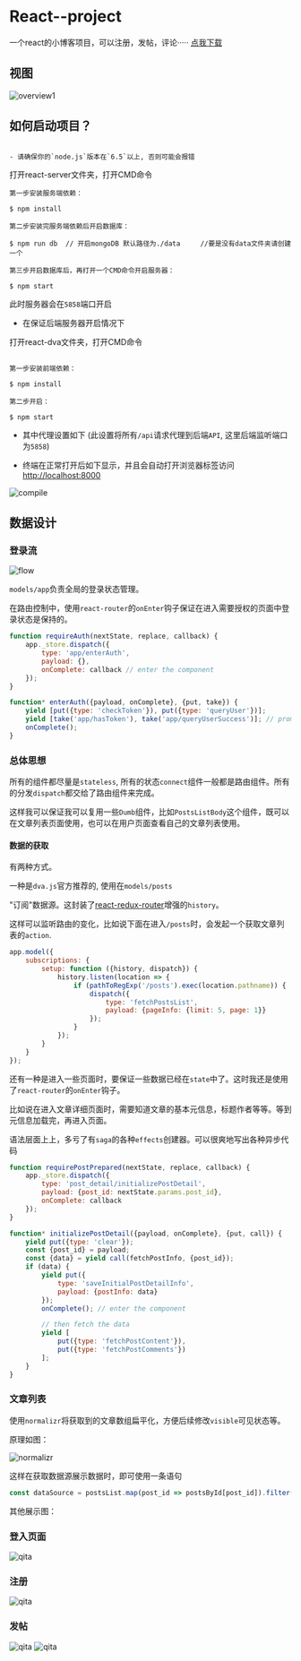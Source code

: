 # React--project
一个react的小博客项目，可以注册，发帖，评论·····
<a href="https://github.com/PengMengShan/React--project">点我下载</a>
## 视图
![overview1](react-dva/images/005.png)

## 如何启动项目？

```

- 请确保你的`node.js`版本在`6.5`以上, 否则可能会报错

```
打开react-server文件夹，打开CMD命令
```
第一步安装服务端依赖：

$ npm install

第二步安装完服务端依赖后开启数据库：

$ npm run db  // 开启mongoDB 默认路径为./data     //要是没有data文件夹请创建一个

第三步开启数据库后，再打开一个CMD命令开启服务器：

$ npm start
```
此时服务器会在`5858`端口开启

- 在保证后端服务器开启情况下

打开react-dva文件夹，打开CMD命令
```

第一步安装前端依赖：

$ npm install

第二步开启：

$ npm start

```
- 其中代理设置如下 (此设置将所有`/api`请求代理到后端`API`, 这里后端监听端口为`5858`)

- 终端在正常打开后如下显示，并且会自动打开浏览器标签访问 [http://localhost:8000](http://localhost:8000)

![compile](react-dva/images/compile.png)

## 数据设计

### 登录流

![flow](react-dva/images/log-flow.png)

`models/app`负责全局的登录状态管理。

在路由控制中，使用`react-router`的`onEnter`钩子保证在进入需要授权的页面中登录状态是保持的。
```javascript
function requireAuth(nextState, replace, callback) {
    app._store.dispatch({
        type: 'app/enterAuth',
        payload: {},
        onComplete: callback // enter the component
    });
}

function* enterAuth({payload, onComplete}, {put, take}) {
    yield [put({type: 'checkToken'}), put({type: 'queryUser'})];
    yield [take('app/hasToken'), take('app/queryUserSuccess')]; // promise the logged state
    onComplete();
}
```

### 总体思想

所有的组件都尽量是`stateless`, 所有的状态`connect`组件一般都是路由组件。所有的分发`dispatch`都交给了路由组件来完成。

这样我可以保证我可以复用一些`Dumb`组件，比如`PostsListBody`这个组件，既可以在文章列表页面使用，也可以在用户页面查看自己的文章列表使用。

#### 数据的获取

有两种方式。

一种是`dva.js`官方推荐的, 使用在`models/posts`

"订阅"数据源。这封装了[react-redux-router](https://github.com/reactjs/react-router-redux)增强的`history`。

这样可以监听路由的变化，比如说下面在进入`/posts`时，会发起一个获取文章列表的`action`.

```javascript
app.model({
    subscriptions: {
        setup: function ({history, dispatch}) {
            history.listen(location => {
                if (pathToRegExp('/posts').exec(location.pathname)) {
                    dispatch({
                        type: 'fetchPostsList',
                        payload: {pageInfo: {limit: 5, page: 1}}
                    });
                }
            });
        }
    }
});
```

还有一种是进入一些页面时，要保证一些数据已经在`state`中了。这时我还是使用了`react-router`的`onEnter`钩子。

比如说在进入文章详细页面时，需要知道文章的基本元信息，标题作者等等。等到元信息加载完，再进入页面。

语法层面上上，多亏了有`saga`的各种`effects`创建器。可以很爽地写出各种异步代码

```javascript
function requirePostPrepared(nextState, replace, callback) {
    app._store.dispatch({
        type: 'post_detail/initializePostDetail',
        payload: {post_id: nextState.params.post_id},
        onComplete: callback
    });
}

function* initializePostDetail({payload, onComplete}, {put, call}) {
    yield put({type: 'clear'});
    const {post_id} = payload;
    const {data} = yield call(fetchPostInfo, {post_id});
    if (data) {
        yield put({
            type: 'saveInitialPostDetailInfo',
            payload: {postInfo: data}
        });
        onComplete(); // enter the component

        // then fetch the data
        yield [
            put({type: 'fetchPostContent'}),
            put({type: 'fetchPostComments'})
        ];
    }
}
```

### 文章列表

使用`normalizr`将获取到的文章数组扁平化，方便后续修改`visible`可见状态等。

原理如图：

![normalizr](react-dva/images/normalized.png)

这样在获取数据源展示数据时，即可使用一条语句
```javascript
const dataSource = postsList.map(post_id => postsById[post_id]).filter(post => post);
```
其他展示图：
### 登入页面
![qita](react-dva/images/001.png)
### 注册
![qita](react-dva/images/002.png)
### 发帖
![qita](react-dva/images/003.png)
![qita](react-dva/images/004.png)
